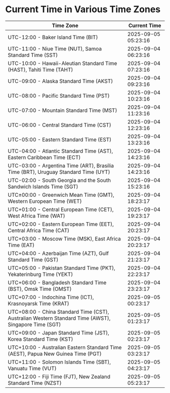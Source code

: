 # Current Time in Various Time Zones

| Time Zone | Current Time |
|-----------|--------------|
| UTC-12:00 - Baker Island Time (BIT) | 2025-09-05 05:23:16 |
| UTC-11:00 - Niue Time (NUT), Samoa Standard Time (SST) | 2025-09-04 06:23:16 |
| UTC-10:00 - Hawaii-Aleutian Standard Time (HAST), Tahiti Time (TAHT) | 2025-09-04 07:23:16 |
| UTC-09:00 - Alaska Standard Time (AKST) | 2025-09-04 09:23:16 |
| UTC-08:00 - Pacific Standard Time (PST) | 2025-09-04 10:23:16 |
| UTC-07:00 - Mountain Standard Time (MST) | 2025-09-04 11:23:16 |
| UTC-06:00 - Central Standard Time (CST) | 2025-09-04 12:23:16 |
| UTC-05:00 - Eastern Standard Time (EST) | 2025-09-04 13:23:16 |
| UTC-04:00 - Atlantic Standard Time (AST), Eastern Caribbean Time (ECT) | 2025-09-04 14:23:16 |
| UTC-03:00 - Argentina Time (ART), Brasília Time (BRT), Uruguay Standard Time (UYT) | 2025-09-04 14:23:16 |
| UTC-02:00 - South Georgia and the South Sandwich Islands Time (SGT) | 2025-09-04 15:23:16 |
| UTC±00:00 - Greenwich Mean Time (GMT), Western European Time (WET) | 2025-09-04 18:23:17 |
| UTC+01:00 - Central European Time (CET), West Africa Time (WAT) | 2025-09-04 19:23:17 |
| UTC+02:00 - Eastern European Time (EET), Central Africa Time (CAT) | 2025-09-04 20:23:17 |
| UTC+03:00 - Moscow Time (MSK), East Africa Time (EAT) | 2025-09-04 20:23:17 |
| UTC+04:00 - Azerbaijan Time (AZT), Gulf Standard Time (GST) | 2025-09-04 21:23:17 |
| UTC+05:00 - Pakistan Standard Time (PKT), Yekaterinburg Time (YEKT) | 2025-09-04 22:23:17 |
| UTC+06:00 - Bangladesh Standard Time (BST), Omsk Time (OMST) | 2025-09-04 23:23:17 |
| UTC+07:00 - Indochina Time (ICT), Krasnoyarsk Time (KRAT) | 2025-09-05 00:23:17 |
| UTC+08:00 - China Standard Time (CST), Australian Western Standard Time (AWST), Singapore Time (SGT) | 2025-09-05 01:23:17 |
| UTC+09:00 - Japan Standard Time (JST), Korea Standard Time (KST) | 2025-09-05 02:23:17 |
| UTC+10:00 - Australian Eastern Standard Time (AEST), Papua New Guinea Time (PGT) | 2025-09-05 03:23:17 |
| UTC+11:00 - Solomon Islands Time (SBT), Vanuatu Time (VUT) | 2025-09-05 04:23:17 |
| UTC+12:00 - Fiji Time (FJT), New Zealand Standard Time (NZST) | 2025-09-05 05:23:17 |
